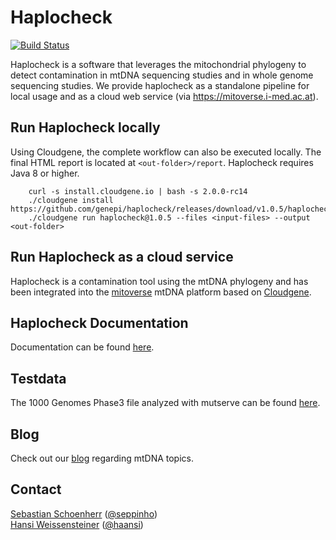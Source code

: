 # Haplocheck
[![Build Status](https://travis-ci.org/genepi/haplocheck.svg?branch=master)](https://travis-ci.org/genepi/haplocheck)

Haplocheck is a software that leverages the mitochondrial phylogeny to detect contamination in mtDNA sequencing studies and in whole genome sequencing studies. We provide haplocheck as a standalone pipeline for local usage and as a cloud web service (via https://mitoverse.i-med.ac.at). 

## Run Haplocheck locally

Using Cloudgene, the complete workflow can also be executed locally. The final HTML report is located at `<out-folder>/report`. Haplocheck requires Java 8 or higher.

        curl -s install.cloudgene.io | bash -s 2.0.0-rc14
        ./cloudgene install https://github.com/genepi/haplocheck/releases/download/v1.0.5/haplocheck.zip
        ./cloudgene run haplocheck@1.0.5 --files <input-files> --output <out-folder>  

## Run Haplocheck as a cloud service

Haplocheck is a contamination tool using the mtDNA phylogeny and has been integrated into the [mitoverse](https://mitoverse.i-med.ac.at) mtDNA platform based on [Cloudgene](https://www.cloudgene.io). 

## Haplocheck Documentation
Documentation can be found [here](https://mitoverse.readthedocs.io/en/latest).

## Testdata
The 1000 Genomes Phase3 file analyzed with mutserve can be found [here](https://github.com/genepi/haplocheck/raw/master/test-data/contamination/1000G/all/1000g-nobaq.vcf.gz). 

## Blog
Check out our [blog](http://haplogrep.uibk.ac.at/blog/) regarding mtDNA topics.

## Contact
[Sebastian Schoenherr](mailto:sebastian.schoenherr@i-med.ac.at) ([@seppinho](https://twitter.com/seppinho))   
[Hansi Weissensteiner](mailto:hansi.weissensteiner@i-med.ac.at) ([@haansi](https://twitter.com/whansi))  
